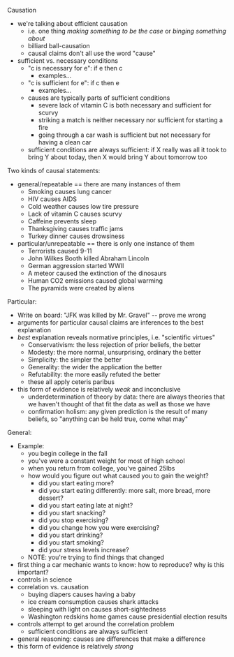 Causation
* we're talking about efficient causation
  * i.e. one thing *making something to be the case* or *binging something about*
  * billiard ball-causation
  * causal claims don't all use the word "cause"
* sufficient vs. necessary conditions
  * "c is necessary for e":  if e then c
    * examples...
  * "c is sufficient for e": if c then e
    * examples...
  * causes are typically parts of sufficient conditions
    * severe lack of vitamin C is both necessary and sufficient for scurvy
    * striking a match is neither necessary nor sufficient for starting a fire
    * going through a car wash is sufficient but not necessary for having a clean
      car
  * sufficient conditions are always sufficient: if X really was all it took to
    bring Y about today, then X would bring Y about tomorrow too

Two kinds of causal statements:
* general/repeatable == there are many instances of them
  * Smoking causes lung cancer
  * HIV causes AIDS
  * Cold weather causes low tire pressure
  * Lack of vitamin C causes scurvy
  * Caffeine prevents sleep
  * Thanksgiving causes traffic jams
  * Turkey dinner causes drowsiness
* particular/unrepeatable == there is only one instance of them
  * Terrorists caused 9-11
  * John Wilkes Booth killed Abraham Lincoln
  * German aggression started WWII
  * A meteor caused the extinction of the dinosaurs
  * Human CO2 emissions caused global warming
  * The pyramids were created by aliens

Particular:
* Write on board: "JFK was killed by Mr. Gravel" -- prove me wrong
* arguments for particular causal claims are inferences to the best explanation
* *best* explanation reveals normative principles, i.e. "scientific virtues"
  * Conservativism: the less rejection of prior beliefs, the better
  * Modesty: the more normal, unsurprising, ordinary the better
  * Simplicity: the simpler the better
  * Generality: the wider the application the better
  * Refutability: the more easily refuted the better
  * these all apply ceteris paribus
* this form of evidence is relatively *weak* and inconclusive
  * underdetermination of theory by data: there are always theories that we
    haven't thought of that fit the data as well as those we have
  * confirmation holism: any given prediction is the result of many beliefs, so "anything can be held true, come what may"

General:
* Example:
  * you begin college in the fall
  * you've were a constant weight for most of high school
  * when you return from college, you've gained 25lbs
  * how would you figure out what caused you to gain the weight?
    * did you start eating more?
    * did you start eating differently: more salt, more bread, more dessert?
    * did you start eating late at night?
    * did you start snacking?
    * did you stop exercising?
    * did you change how you were exercising?
    * did you start drinking?
    * did you start smoking?
    * did your stress levels increase?
  * NOTE: you're trying to find things that changed
* first thing a car mechanic wants to know: how to reproduce? why is this
  important?
* controls in science
* correlation vs. causation
  * buying diapers causes having a baby
  * ice cream consumption causes shark attacks
  * sleeping with light on causes short-sightedness
  * Washington redskins home games cause presidential election results
* controls attempt to get around the correlation problem
  * sufficient conditions are always sufficient
* general reasoning: causes are differences that make a difference
* this form of evidence is relatively *strong*
